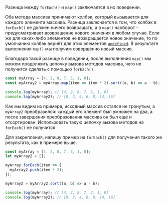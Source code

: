 Разница между `forEach()` и `map()` заключается в их поведении.

Оба метода массива принимают колбэк, который вызывается для каждого элемента массива. Разница заключается в том, что колбэк в `forEach()` не должен ничего возвращать, а в `map()` наоборот - предусматривает возвращение нового значения в любом случае. Если же для каких-либо элементов не возвращается новое значение, то по умолчанию колбэк вернёт для этих элементов [`undefined`](/js/undefined/). В результате выполнения `map()` мы получим совершенно новый массив.

Благодаря такой разнице в поведении, после выполнения `map()` мы можем продолжить цепочку вызова методов массива, чего не получится сделать с помощью `forEach()`.

```js
const myArray = [4, 2, 8, 7, 3, 1, 0];
const myArray2 = myArray.map(item => item * 2).sort((a, b) => a - b);

console.log(myArray); // [4, 2, 8, 7, 3, 1, 0]
console.log(myArray2); // [0, 2, 4, 6, 8, 14, 16]
```

Как мы видим из примера, исходный массив остался не тронутым, а `myArray2` преобразился: каждый его элемент был умножен на два, а после завершения преобразования массива он был ещё и отсортирован. Использовать такую цепочку вызова методов на `forEach()` не получится.

Для закрепления, напишу пример на `forEach()` для получения такого же результата, как в примере выше.

```js
const myArray = [4, 2, 8, 7, 3, 1, 0];
let myArray2 = [];

myArray.forEach(item => {
  myArray2.push(item * 2);
});

myArray2 = myArray2.sort((a, b) => a - b);

console.log(myArray); // [4, 2, 8, 7, 3, 1, 0]
console.log(myArray2); // [0, 2, 4, 6, 8, 14, 16]
```
